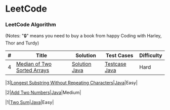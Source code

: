 LeetCode
========

### LeetCode Algorithm

(Notes: "🔒" means you need to buy a book from happy Coding with Harley, Thor and Turdy)


| # | Title | Solution | Test Cases | Difficulty |
|---| ----- | -------- | ---------- | ---------- |
|4|[Median of Two Sorted Arrays](https://leetcode.com/problems/median-of-two-sorted-arrays/)|[Solution Java](./logic/Q4MedianofTwoSortedArrays.java)|[Testcase Java](./testcase/Q4TestLogic.java)|Hard|

|3|[Longest Substring Without Repeating Characters](https://leetcode.com/problems/two-sum/)|[Java](./Q3LongestSubstringWithoutRepeatingCharacters.java)|Easy|

|2|[Add Two Numbers](https://leetcode.com/problems/add-two-numbers/)|[Java](./Q2AddTwoNumbers.java)|Medium|

|1|[Two Sum](https://leetcode.com/problems/two-sum/)|[Java](./Q1TwoSum.java)|Easy|

